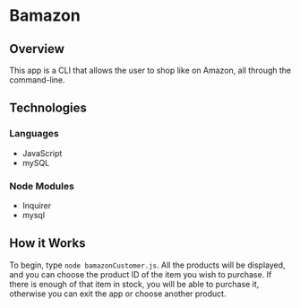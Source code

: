 # Bamazon

## Overview
This app is a CLI that allows the user to shop like on Amazon, all through the command-line. 

## Technologies

### Languages
* JavaScript
* mySQL

### Node Modules
* Inquirer
* mysql

## How it Works
To begin, type ```node bamazonCustomer.js```. All the products will be displayed, and you can choose the product ID of the item you wish to purchase. If there is enough of that item in stock, you will be able to purchase it, otherwise you can exit the app or choose another product. 
